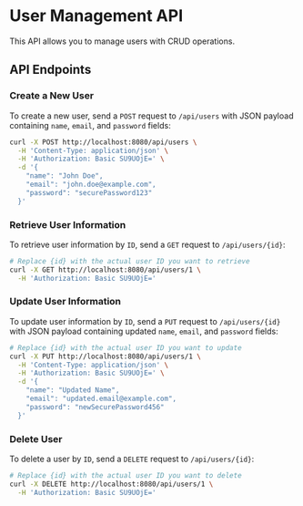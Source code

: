 # User Management API

This API allows you to manage users with CRUD operations.

## API Endpoints

### Create a New User

To create a new user, send a `POST` request to `/api/users` with JSON payload containing `name`, `email`, and `password` fields:

```bash
curl -X POST http://localhost:8080/api/users \
  -H 'Content-Type: application/json' \
  -H 'Authorization: Basic SU9UOjE=' \
  -d '{
    "name": "John Doe",
    "email": "john.doe@example.com",
    "password": "securePassword123"
  }'
```

### Retrieve User Information

To retrieve user information by `ID`, send a `GET` request to `/api/users/{id}`:

```bash
# Replace {id} with the actual user ID you want to retrieve
curl -X GET http://localhost:8080/api/users/1 \
  -H 'Authorization: Basic SU9UOjE='
```

### Update User Information

To update user information by `ID`, send a `PUT` request to `/api/users/{id}` with JSON payload containing updated `name`, `email`, and `password` fields:

```bash
# Replace {id} with the actual user ID you want to update
curl -X PUT http://localhost:8080/api/users/1 \
  -H 'Content-Type: application/json' \
  -H 'Authorization: Basic SU9UOjE=' \
  -d '{
    "name": "Updated Name",
    "email": "updated.email@example.com",
    "password": "newSecurePassword456"
  }'
```

### Delete User

To delete a user by `ID`, send a `DELETE` request to `/api/users/{id}`:

```bash
# Replace {id} with the actual user ID you want to delete
curl -X DELETE http://localhost:8080/api/users/1 \
  -H 'Authorization: Basic SU9UOjE='
```

